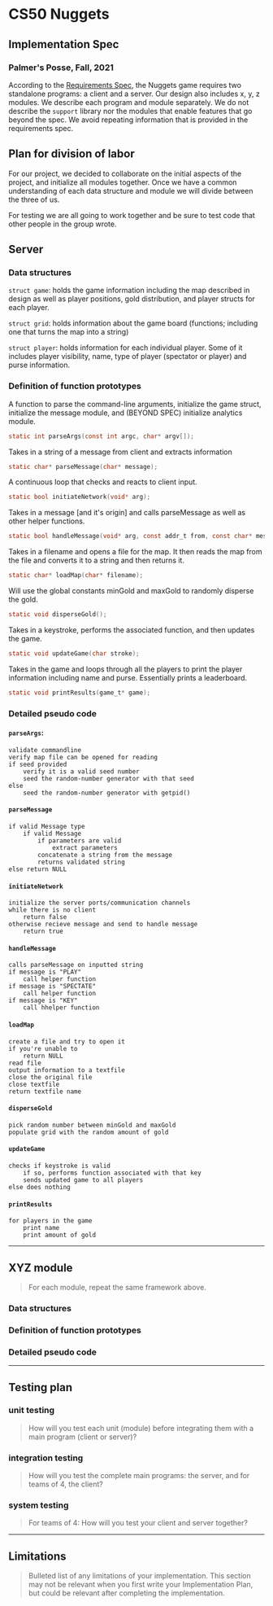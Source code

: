 # CS50 Nuggets
## Implementation Spec
### Palmer's Posse, Fall, 2021



According to the [Requirements Spec](REQUIREMENTS.md), the Nuggets game requires two standalone programs: a client and a server.
Our design also includes x, y, z modules.
We describe each program and module separately.
We do not describe the `support` library nor the modules that enable features that go beyond the spec.
We avoid repeating information that is provided in the requirements spec.

## Plan for division of labor

For our project, we decided to collaborate on the initial aspects of the project, and initialize all modules together. Once we have a common understanding of each data structure and module we will divide between the three of us. 

For testing we are all going to work together and be sure to test code that other people in the group wrote. 

## Server

### Data structures
`struct game`: holds the game information including the map described in design as well as player positions, gold distribution, and player structs for each player. 

 `struct grid`: holds information about the game board (functions; including one that turns the map into a string)

 `struct player`: holds information for each individual player. Some of it includes player visibility, name, type of player (spectator or player) and purse information. 


### Definition of function prototypes

A function to parse the command-line arguments, initialize the game struct, initialize the message module, and (BEYOND SPEC) initialize analytics module.

```c
static int parseArgs(const int argc, char* argv[]);
```

Takes in a string of a message from client and extracts information 

```c
static char* parseMessage(char* message);
```

A continuous loop that checks and reacts to client input. 

```c
static bool initiateNetwork(void* arg);
```

Takes in a message [and it's origin] and calls parseMessage as well as other helper functions. 

```c
static bool handleMessage(void* arg, const addr_t from, const char* message);
```
Takes in a filename and opens a file for the map. It then reads the map from the file and converts it to a string and then returns it. 
```c
static char* loadMap(char* filename);
```

Will use the global constants minGold and maxGold to randomly disperse the gold. 

```c
static void disperseGold();
```
Takes in a keystroke, performs the associated function, and then updates the game. 

```c
static void updateGame(char stroke);
```
Takes in the game and loops through all the players to print the player information including name and purse. Essentially prints a leaderboard. 
```c
static void printResults(game_t* game);
```



### Detailed pseudo code

#### `parseArgs`:

	validate commandline
	verify map file can be opened for reading
	if seed provided
		verify it is a valid seed number
		seed the random-number generator with that seed
	else
		seed the random-number generator with getpid()

#### `parseMessage`

	if valid Message type 
		if valid Message
			if parameters are valid
				extract parameters 
			concatenate a string from the message
			returns validated string
	else return NULL
	

#### `initiateNetwork`
	initialize the server ports/communication channels
	while there is no client
		return false
	otherwise recieve message and send to handle message
		return true
	

#### `handleMessage`
	calls parseMessage on inputted string
	if message is "PLAY"
		call helper function
	if message is "SPECTATE"
		call helper function
	if message is "KEY" 
		call hhelper function

#### `loadMap`
	create a file and try to open it
	if you're unable to
		return NULL
	read file
	output information to a textfile
	close the original file
	close textfile
	return textfile name 
	
#### `disperseGold`
	pick random number between minGold and maxGold
	populate grid with the random amount of gold

#### `updateGame`
	checks if keystroke is valid
		if so, performs function associated with that key
		sends updated game to all players
	else does nothing


#### `printResults`
	for players in the game
		print name
		print amount of gold

---

## XYZ module

> For each module, repeat the same framework above.

### Data structures

### Definition of function prototypes

### Detailed pseudo code

---

## Testing plan

### unit testing

> How will you test each unit (module) before integrating them with a main program (client or server)?

### integration testing

> How will you test the complete main programs: the server, and for teams of 4, the client?

### system testing

> For teams of 4: How will you test your client and server together?

---

## Limitations

> Bulleted list of any limitations of your implementation.
> This section may not be relevant when you first write your Implementation Plan, but could be relevant after completing the implementation.
